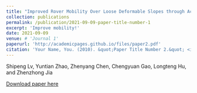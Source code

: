 ```yaml
---
title: "Improved Rover Mobility Over Loose Deformable Slopes through Active Control of Body-Rotating Mechanism"
collection: publications
permalink: /publication/2021-09-09-paper-title-number-1
excerpt: 'Improve mobility!'
date: 2021-09-09
venue: # 'Journal 1'
paperurl: 'http://academicpages.github.io/files/paper2.pdf'
citation: 'Your Name, You. (2010). &quot;Paper Title Number 2.&quot; <i>Journal 1</i>. 1(2).'
---
```

Shipeng Lv, Yuntian Zhao, Zhenyang Chen, Chengyuan Gao, Longteng Hu, and Zhenzhong Jia

[Download paper here](http://academicpages.github.io/files/ImproveRoverMobility.pdf)
